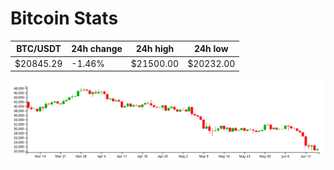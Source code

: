 # Bitcoin Stats

BTC/USDT|24h change|24h high|24h low|
|---|---|---|---|
|$20845.29|-1.46%|$21500.00|$20232.00|

<img src="./chart.svg">
